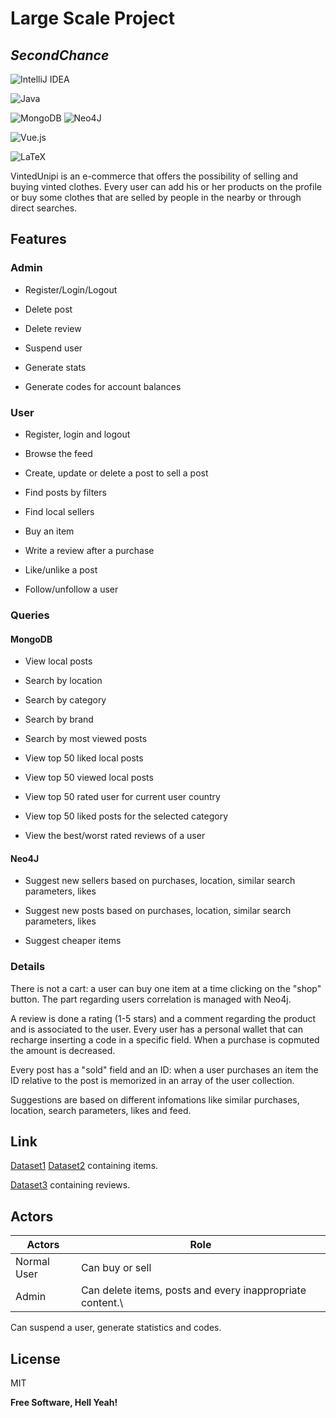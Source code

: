 # Large Scale Project
## _SecondChance_

![IntelliJ IDEA](https://img.shields.io/badge/IntelliJIDEA-000000.svg?style=for-the-badge&logo=intellij-idea&logoColor=white) 

![Java](https://img.shields.io/badge/java-%23ED8B00.svg?style=for-the-badge&logo=java&logoColor=white) 

![MongoDB](https://img.shields.io/badge/MongoDB-%234ea94b.svg?style=for-the-badge&logo=mongodb&logoColor=white)
![Neo4J](https://img.shields.io/badge/Neo4j-008CC1?style=for-the-badge&logo=neo4j&logoColor=white) 

![Vue.js](https://img.shields.io/badge/vuejs-%2335495e.svg?style=for-the-badge&logo=vuedotjs&logoColor=%234FC08D)

![LaTeX](https://img.shields.io/badge/latex-%23008080.svg?style=for-the-badge&logo=latex&logoColor=white)

VintedUnipi is an e-commerce that offers the possibility of selling and buying vinted clothes.
Every user can add his or her products on the profile or buy some clothes that are selled by people in the nearby or through direct searches. 

## Features

### Admin

- Register/Login/Logout

- Delete post

- Delete review

- Suspend user

- Generate stats

- Generate codes for account balances

### User

- Register, login and logout

- Browse the feed

- Create, update or delete a post to sell a post

- Find posts by filters

- Find local sellers

- Buy an item

- Write a review after a purchase

- Like/unlike a post

- Follow/unfollow a user

 ### Queries
 
 #### MongoDB
 
- View local posts

- Search by location

- Search by category

- Search by brand

- Search by most viewed posts

- View top 50 liked local posts 

- View top 50 viewed local posts

- View top 50 rated user for current user country

- View top 50 liked posts for the selected category

- View the best/worst rated reviews of a user
 
 #### Neo4J
 
- Suggest new sellers based on purchases, location, similar search parameters, likes

- Suggest new posts based on purchases, location, similar search parameters, likes

- Suggest cheaper items

### Details

There is not a cart: a user can buy one item at a time clicking on the "shop" button.
The part regarding users correlation is managed with Neo4j.

A review is done a rating (1-5 stars) and a comment regarding the product and is associated to the user.
Every user has a personal wallet that can recharge inserting a code in a specific field.
When a purchase is copmuted the amount is decreased.

Every post has a "sold" field and an ID: when a user purchases an item the ID relative to the post is memorized in an array of the user collection.

Suggestions are based on different infomations like similar purchases, location, search parameters, likes and feed.

## Link

[Dataset1] [Dataset2] containing items.

[Dataset3] containing reviews.

## Actors

Actors  | Role
------------- | -------------
Normal User  | Can buy or sell
Admin | Can delete items, posts and every inappropriate content.\
Can suspend a user, generate statistics and codes.

## License

MIT

**Free Software, Hell Yeah!**

[//]: # (These are reference links used in the body of this note and get stripped out when the markdown processor does its job. There is no need to format nicely because it shouldn't be seen. Thanks SO - http://stackoverflow.com/questions/4823468/store-comments-in-markdown-syntax)

   [Dataset1]: <https://www.kaggle.com/agrigorev/clothing-dataset-full>
      
   [Dataset2]: <https://data.world/jfreex/products-catalog-from-newchiccom>
   
   [Dataset3]: <https://www.kaggle.com/asmaoueslati/womensclothingecommerce>

   
 
